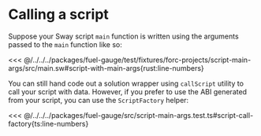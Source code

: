 # Calling a script

Suppose your Sway script `main` function is written using the arguments passed to the `main` function like so:

<<< @/../../../packages/fuel-gauge/test/fixtures/forc-projects/script-main-args/src/main.sw#script-with-main-args{rust:line-numbers}

You can still hand code out a solution wrapper using `callScript` utility to call your script with data. However, if you prefer to use the ABI generated from your script, you can use the `ScriptFactory` helper:

<<< @/../../../packages/fuel-gauge/src/script-main-args.test.ts#script-call-factory{ts:line-numbers}
